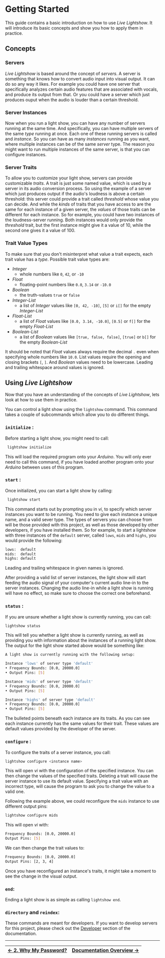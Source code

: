 
# Getting Started

This guide contains a basic introduction on how to use _Live Lightshow_.
It will introduce its basic concepts and show you how to apply them in practice.

## Concepts

### Servers
_Live Lightshow_ is based around the concept of _servers_. A server is something that knows how to convert audio input into visual output. It can do so any way it likes.
For example you could have one server that specifically analyzes certain audio features that are associated with vocals, and produce its output from that. Or you could have a server which just produces ouput when the audio is louder than a certain threshold.

### Server Instances
Now when you run a light show, you can have any number of servers running at the same time. And specifically, you can have multiple servers of the same _type_ running at once. Each one of these running servers is called and _instance_. So you can have as many _instances_ running as you want, where multiple instances can be of the same _server_ type. The reason you might want to run multiple instances of the same server, is that you can configure instances.

### Server Traits
To allow you to customize your light show, servers can provide customizable _traits_. A trait is just some named value, which is used by a server in its audio conversion process.
So using the example of a server which just produces output if the audio's loudness is above a certain threshold: this server could provide a trait called _threshold_ whose value you can decide.
And while the _kinds_ of traits that you have access to are the same for each instance of a given server, the _values_ of those traits can be different for each instance.
So for example, you could have two instances of the loudness-server running. Both instances would only provide the _threshold_ trait, but the first instance might give it a value of 10, while the second one gives it a value of 100.

### Trait Value Types
To make sure that you don't misinterpret what value a trait expects, each trait value has a _type_.
Possible trait value types are:
* _Integer_
	* whole numbers like `0`, `42`, or `-10`
* _Float_
	* floating-point numbers like `0.0`, `3.14` or `-10.0`
* _Boolean_
	* the truth-values `true` or `false`
* _Integer-List_
	* a list of _Integer_ values like `[0, 42, -10]`, `[5]` or `i[]` for the empty _Integer-List_
*  _Float-List_
	* a list of _Float_ values like `[0.0, 3.14, -10.0]`, `[0.5]` or `f[]` for the empty _Float-List_
* _Boolean-List_
	* a list of _Boolean_ values like `[true, false, false]`, `[true]` or `b[]` for the empty _Boolean-List_

It should be noted that _Float_ values always require the decimal `.` even when specifying whole numbers like `10.0`. List values require the opening and closing brackets `[`, `]`. And _Boolean_ values need to be lowercase.
Leading and trailing whitespace around values is ignored.

## Using _Live Lightshow_

Now that you have an understanding of the concepts of _Live Lightshow_, lets look at how to use them in practice.

You can control a light show using the `lightshow` command. This command takes a couple of subcommands which allow you to do different things.

### `initialize` :
Before starting a light show, you might need to call:

```bash
 lightshow initialize
```

 This will load the required program onto your _Arduino_.
 You will only ever need to call this command, if you have loaded another program onto your _Arduino_ between uses of this program.

### `start` :
Once initialized, you can start a light show by calling:

```bash
 lightshow start
```
This command starts out by prompting you in _vi_, to specify which server instances you want to be running. You need to give each instance a unique name, and a valid sever type.
The types of servers you can choose from will be those provided with this project, as well as those developed by other developers, if you have installed them.
So for example, to start a lightshow with three instances of the `default` server, called `lows`, `mids` and `highs`, you would provide the following:

```bash
lows:  default
mids:  default
highs: default
```

Leading and trailing whitespace in given names is ignored.

After providing a valid list of server instances, the light show will start feeding the audio signal of your computer's current audio line-in to the server instances. Changing the audio line-in while a light show is running will have no effect, so make sure to choose the correct one beforehand.

### `status`  :
If you are unsure whether a light show is currently running, you can call:

```bash
lightshow status
```

This will tell you whether a light show is currently running, as well as providing you with information about the instances of a running light show. The output for the light show started above would be something like:

```bash
A light show is currently running with the following setup:

Instance 'lows' of server type 'default'
• Frequency Bounds: [0.0, 20000.0]
• Output Pins: [5]

Instance 'mids' of server type 'default'
• Frequency Bounds: [0.0, 20000.0]
• Output Pins: [5]

Instance 'highs' of server type 'default'
• Frequency Bounds: [0.0, 20000.0]
• Output Pins: [5]
```

The bulleted points beneath each instance are its traits. As you can see each instance currently has the same values for their trait. These values are default values provided by the developer of the server.

### `configure`  :
To configure the traits of a server instance, you call:

```bash
lightshow configure <instance name>
```

This will open _vi_ with the configuration of the specified instance. You can then change the values of the specified traits. Deleting a trait will cause the server instance to use its default value. Specifying a trait value with an incorrect type, will cause the program to ask you to change the value to a valid one.

Following the example above, we could reconfigure the `mids` instance to use different output pins:

```bash
lightshow configure mids
```

This will open _vi_ with:

```bash
Frequency Bounds: [0.0, 20000.0]
Output Pins: [5]
```

We can then change the trait values to:

```bash
Frequency Bounds: [0.0, 20000.0]
Output Pins: [2, 3, 4]
```

Once you have reconfigured an instance's traits, it might take a moment to see the change in the visual output.  


### `end`:

Ending a light show is as simple as calling `lightshow end`.

### `directory` and `reindex`:

These commands are meant for developers. If you want to develop servers for this project, please check out the [Developer](../Developer) section of the documentation.

---

| [← 2. Why My Password?](2.%20Why%20My%20Password%3F.md) | [Documentation Overview →](..) |
| - | - |
